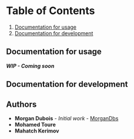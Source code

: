 # Table of Contents 
1. [Documentation for usage](#documentation-for-usage)
2. [Documentation for development](#documentation-for-development)

## Documentation for usage

**_WIP - Coming soon_**

## Documentation for development


## Authors

* **Morgan Dubois** - *Initial work* - [MorganDbs](https://github.com/MorganDbs)
* **Mohamed Toure**
* **Mahatch Kerimov**
